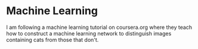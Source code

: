 # Machine Learning

I am following a machine learning tutorial on coursera.org 
where they teach how to construct a machine learning network
to distinguish images containing cats from those that don't.
